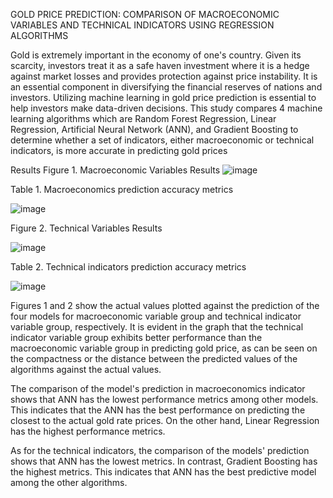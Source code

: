 GOLD PRICE PREDICTION: COMPARISON OF MACROECONOMIC VARIABLES AND TECHNICAL INDICATORS USING REGRESSION ALGORITHMS

  Gold is extremely important in the economy of one's country.  Given its scarcity, investors treat it as a safe haven investment where it is a hedge against market losses and provides protection against price instability. It is an essential component in diversifying the financial reserves  of nations and investors. Utilizing machine learning in gold price prediction is essential to help investors make data-driven decisions. This study compares 4 machine learning algorithms which are Random Forest Regression, Linear Regression, Artificial Neural Network (ANN), and Gradient Boosting to determine whether a set of indicators, either macroeconomic or technical indicators, is more accurate in predicting gold prices

Results
Figure 1. Macroeconomic Variables Results
![image](https://github.com/Ozi-cyber/Machine-Learning-Project/assets/142804716/bdbeb73c-976e-4d66-9027-49a48ee9c203)

Table 1. Macroeconomics prediction accuracy metrics

![image](https://github.com/Ozi-cyber/Machine-Learning-Project/assets/142804716/db961bb9-c42b-49f0-8098-f575e3713882)


Figure 2. Technical Variables Results

![image](https://github.com/Ozi-cyber/Machine-Learning-Project/assets/142804716/da5c1c82-a43d-4983-bb18-509986632079)

Table 2. Technical indicators prediction accuracy metrics

![image](https://github.com/Ozi-cyber/Machine-Learning-Project/assets/142804716/012b0de9-705a-40eb-aae3-9c4328410b8e)


  Figures 1 and 2 show the actual values plotted against the prediction of the four models for macroeconomic variable group and technical indicator variable group, respectively. It is evident in the graph that the technical indicator variable group exhibits better performance than the macroeconomic variable group in predicting gold price, as can be seen on the compactness or the distance between the predicted values of the algorithms against the actual values.

  The comparison of the model's prediction in macroeconomics indicator shows that ANN has the lowest performance metrics among other models. This indicates that the ANN has the best performance on predicting the closest to the actual gold rate prices. On the other hand, Linear Regression has the highest performance metrics. 

  As for the technical indicators, the comparison of the models' prediction shows that ANN has the lowest metrics. In contrast, Gradient Boosting has the highest metrics. This indicates that ANN has the best predictive model among the other algorithms.
